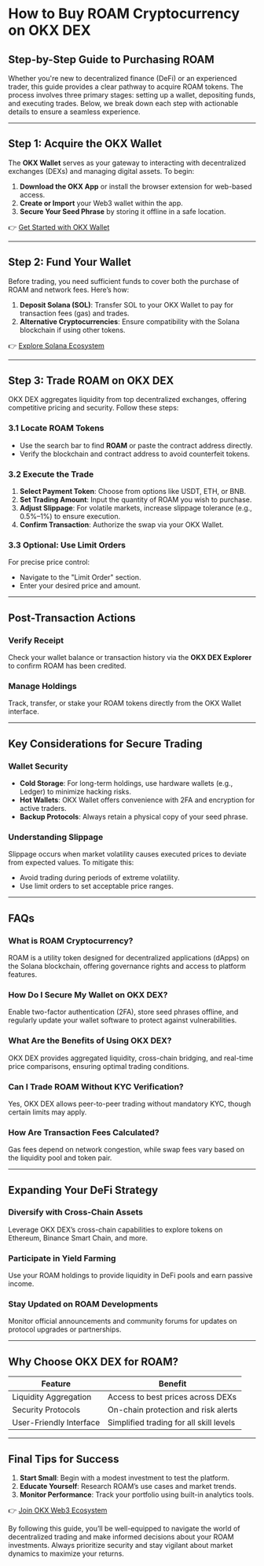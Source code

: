 # How to Buy ROAM Cryptocurrency on OKX DEX  

## Step-by-Step Guide to Purchasing ROAM  

Whether you're new to decentralized finance (DeFi) or an experienced trader, this guide provides a clear pathway to acquire ROAM tokens. The process involves three primary stages: setting up a wallet, depositing funds, and executing trades. Below, we break down each step with actionable details to ensure a seamless experience.  

---

## Step 1: Acquire the OKX Wallet  

The **OKX Wallet** serves as your gateway to interacting with decentralized exchanges (DEXs) and managing digital assets. To begin:  

1. **Download the OKX App** or install the browser extension for web-based access.  
2. **Create or Import** your Web3 wallet within the app.  
3. **Secure Your Seed Phrase** by storing it offline in a safe location.  

👉 [Get Started with OKX Wallet](https://bit.ly/okx-bonus)  

---

## Step 2: Fund Your Wallet  

Before trading, you need sufficient funds to cover both the purchase of ROAM and network fees. Here’s how:  

1. **Deposit Solana (SOL)**: Transfer SOL to your OKX Wallet to pay for transaction fees (gas) and trades.  
2. **Alternative Cryptocurrencies**: Ensure compatibility with the Solana blockchain if using other tokens.  

👉 [Explore Solana Ecosystem](https://bit.ly/okx-bonus)  

---

## Step 3: Trade ROAM on OKX DEX  

OKX DEX aggregates liquidity from top decentralized exchanges, offering competitive pricing and security. Follow these steps:  

### 3.1 Locate ROAM Tokens  
- Use the search bar to find **ROAM** or paste the contract address directly.  
- Verify the blockchain and contract address to avoid counterfeit tokens.  

### 3.2 Execute the Trade  
1. **Select Payment Token**: Choose from options like USDT, ETH, or BNB.  
2. **Set Trading Amount**: Input the quantity of ROAM you wish to purchase.  
3. **Adjust Slippage**: For volatile markets, increase slippage tolerance (e.g., 0.5%–1%) to ensure execution.  
4. **Confirm Transaction**: Authorize the swap via your OKX Wallet.  

### 3.3 Optional: Use Limit Orders  
For precise price control:  
- Navigate to the "Limit Order" section.  
- Enter your desired price and amount.  

---

## Post-Transaction Actions  

### Verify Receipt  
Check your wallet balance or transaction history via the **OKX DEX Explorer** to confirm ROAM has been credited.  

### Manage Holdings  
Track, transfer, or stake your ROAM tokens directly from the OKX Wallet interface.  

---

## Key Considerations for Secure Trading  

### Wallet Security  
- **Cold Storage**: For long-term holdings, use hardware wallets (e.g., Ledger) to minimize hacking risks.  
- **Hot Wallets**: OKX Wallet offers convenience with 2FA and encryption for active traders.  
- **Backup Protocols**: Always retain a physical copy of your seed phrase.  

### Understanding Slippage  
Slippage occurs when market volatility causes executed prices to deviate from expected values. To mitigate this:  
- Avoid trading during periods of extreme volatility.  
- Use limit orders to set acceptable price ranges.  

---

## FAQs  

### What is ROAM Cryptocurrency?  
ROAM is a utility token designed for decentralized applications (dApps) on the Solana blockchain, offering governance rights and access to platform features.  

### How Do I Secure My Wallet on OKX DEX?  
Enable two-factor authentication (2FA), store seed phrases offline, and regularly update your wallet software to protect against vulnerabilities.  

### What Are the Benefits of Using OKX DEX?  
OKX DEX provides aggregated liquidity, cross-chain bridging, and real-time price comparisons, ensuring optimal trading conditions.  

### Can I Trade ROAM Without KYC Verification?  
Yes, OKX DEX allows peer-to-peer trading without mandatory KYC, though certain limits may apply.  

### How Are Transaction Fees Calculated?  
Gas fees depend on network congestion, while swap fees vary based on the liquidity pool and token pair.  

---

## Expanding Your DeFi Strategy  

### Diversify with Cross-Chain Assets  
Leverage OKX DEX’s cross-chain capabilities to explore tokens on Ethereum, Binance Smart Chain, and more.  

### Participate in Yield Farming  
Use your ROAM holdings to provide liquidity in DeFi pools and earn passive income.  

### Stay Updated on ROAM Developments  
Monitor official announcements and community forums for updates on protocol upgrades or partnerships.  

---

## Why Choose OKX DEX for ROAM?  

| Feature               | Benefit                          |  
|-----------------------|----------------------------------|  
| Liquidity Aggregation | Access to best prices across DEXs|  
| Security Protocols    | On-chain protection and risk alerts|  
| User-Friendly Interface | Simplified trading for all skill levels|  

---

## Final Tips for Success  

1. **Start Small**: Begin with a modest investment to test the platform.  
2. **Educate Yourself**: Research ROAM’s use cases and market trends.  
3. **Monitor Performance**: Track your portfolio using built-in analytics tools.  

👉 [Join OKX Web3 Ecosystem](https://bit.ly/okx-bonus)  

By following this guide, you’ll be well-equipped to navigate the world of decentralized trading and make informed decisions about your ROAM investments. Always prioritize security and stay vigilant about market dynamics to maximize your returns.